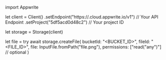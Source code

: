 import Appwrite

let client = Client()
    .setEndpoint("https://<REGION>.cloud.appwrite.io/v1") // Your API Endpoint
    .setProject("5df5acd0d48c2") // Your project ID

let storage = Storage(client)

let file = try await storage.createFile(
    bucketId: "<BUCKET_ID>",
    fileId: "<FILE_ID>",
    file: InputFile.fromPath("file.png"),
    permissions: ["read("any")"] // optional
)

